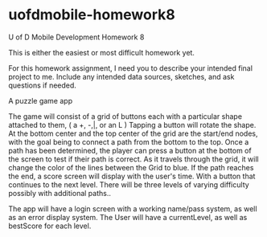 # uofdmobile-homework8
U of D Mobile Development Homework 8

This is either the easiest or most difficult homework yet.

For this homework assignment, I need you to describe your intended final project to me. Include any intended data sources, sketches, and ask questions if needed.

A puzzle game app

The game will consist of a grid of buttons each with a particular shape attached to them, ( a +, -,|, or an L )
Tapping a button will rotate the shape. 
At the bottom center and the top center of the grid are the start/end nodes, with the goal being to connect a path from the bottom to the top. 
Once a path has been determined, the player can press a button at the bottom of the screen to test if their path is correct. As it travels through the grid, it will change the color of the lines between the Grid to blue.
If the path reaches the end, a score screen will display with the user's time. With a button that continues to the next level.
There will be three levels of varying difficulty possibly with additional paths.. 

The app will have a login screen with a working name/pass system, as well as an error display system. 
The User will have a currentLevel, as well as bestScore for each level.
